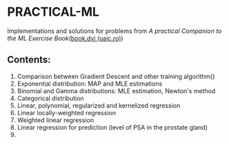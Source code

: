 # PRACTICAL-ML

Implementations and solutions for problems from *A practical Companion to the ML Exercise Book*([book.dvi (uaic.ro)](https://profs.info.uaic.ro/~ciortuz/ML.ex-book/implementation-exercises/ML.ex-book.Companion.pdf))



## Contents:

1. Comparison between Gradient Descent and other training algorithm()
2. Exponential distribution: MAP and MLE estimations
3. Binomial and Gamma distributions: MLE estimation, Newton's method
4. Categorical distribution
5. Linear, polynomial, regularized and kernelized  regression
6. Linear locally-weighted regression
7. Weighted linear regression
8. Linear regression for prediction (level of PSA in the prostate gland)
9. 

